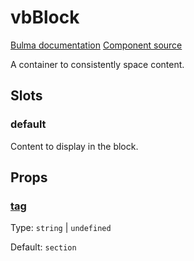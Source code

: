 # vbBlock

[Bulma documentation](https://bulma.io/documentation/elements/block/)
[Component source](https://github.com/csc530/vuebulma/blob/main/src/components/containers/BulmaBlock.vue)

A container to consistently space content.

## Slots

### default

Content to display in the block.

## Props

### [tag](../../types/common_types.md#tag)

Type: `string` | `undefined`

Default: `section`